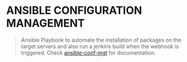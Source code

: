 # ANSIBLE CONFIGURATION MANAGEMENT
>Ansible Playbook to automate the installation of packages on the target servers and also run a jenkins build when the webhook is triggered. Check [ansible-conf-mgt](https://github.com/brpo01/ansible-conf-11/blob/master/ansible-conf-mgt.md) for documentation.
